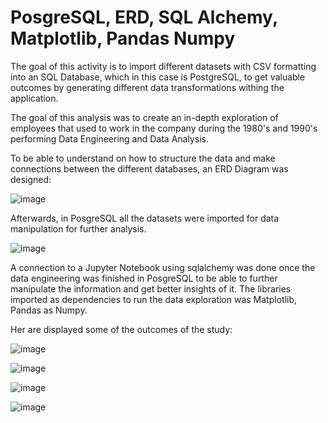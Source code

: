 # PosgreSQL, ERD, SQL Alchemy, Matplotlib, Pandas Numpy

The goal of this activity is to import different datasets with CSV formatting into an SQL Database, which in this case is PostgreSQL, to get valuable outcomes by generating different data transformations withing the application.

The goal of this analysis was to create an in-depth exploration of employees that used to work in the company during the 1980's and 1990's performing Data Engineering and Data Analysis. 

To be able to understand on how to structure the data and make connections between the different databases, an ERD Diagram was designed:

![image](https://user-images.githubusercontent.com/73721626/126850361-b55ca111-d5a2-4e4f-87df-61caba9bef4d.png)

Afterwards, in PosgreSQL all the datasets were imported for data manipulation for further analysis.

![image](https://user-images.githubusercontent.com/73721626/126850649-3bfffb80-3e48-4c62-b956-d48f729011dd.png)

A connection to a Jupyter Notebook using sqlalchemy was done once the data engineering was finished in PosgreSQL to be able to further manipulate the information and get better insights of it. The libraries imported as dependencies to run the data exploration was Matplotlib, Pandas as Numpy.

Her are displayed some of the outcomes of the study:

![image](https://user-images.githubusercontent.com/73721626/126850597-03450751-020d-4d44-8f98-f14e78e75d3f.png)

![image](https://user-images.githubusercontent.com/73721626/126850607-c7743bd1-4a03-4213-8161-aeabc3b82741.png)

![image](https://user-images.githubusercontent.com/73721626/126850615-010be416-974b-4743-b6cc-f7a262d85c14.png)

![image](https://user-images.githubusercontent.com/73721626/126850621-53a6a4c5-7a26-4807-9e50-58e85ebfd0c6.png)







